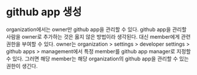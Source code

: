 # github app 생성
organization에서는 owner만 github app을 관리할 수 있다. github app을 관리할 사람을 owner로 추가하는 것은 옳지 않은 방법이라 생각된다. 대신 member에게 관련 권한을 부여할 수 있다.
owner는 organization > settings > developer settings > github apps > management에서 특정 member를 github app manager로 지정할 수 있다. 그러면 해당 member는 해당 organization의 github app을 관리할 수 있는 권한이 생긴다.